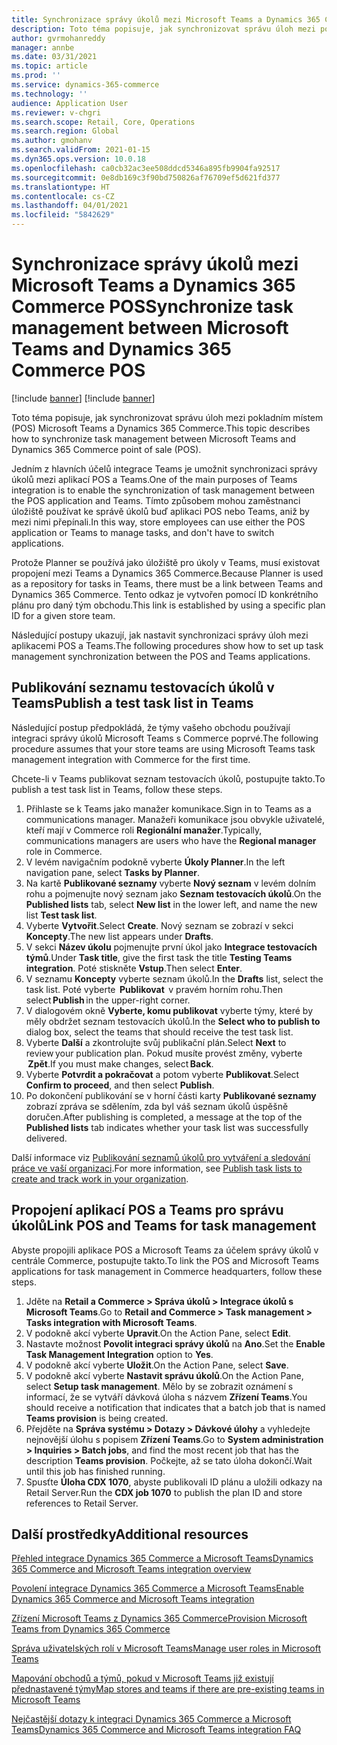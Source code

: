 ```yaml
---
title: Synchronizace správy úkolů mezi Microsoft Teams a Dynamics 365 Commerce POS
description: Toto téma popisuje, jak synchronizovat správu úloh mezi pokladním místem (POS) Microsoft Teams a Dynamics 365 Commerce.
author: gvrmohanreddy
manager: annbe
ms.date: 03/31/2021
ms.topic: article
ms.prod: ''
ms.service: dynamics-365-commerce
ms.technology: ''
audience: Application User
ms.reviewer: v-chgri
ms.search.scope: Retail, Core, Operations
ms.search.region: Global
ms.author: gmohanv
ms.search.validFrom: 2021-01-15
ms.dyn365.ops.version: 10.0.18
ms.openlocfilehash: ca0cb32ac3ee508ddcd5346a895fb9904fa92517
ms.sourcegitcommit: 0e8db169c3f90bd750826af76709ef5d621fd377
ms.translationtype: HT
ms.contentlocale: cs-CZ
ms.lasthandoff: 04/01/2021
ms.locfileid: "5842629"
---
```

# <a name="synchronize-task-management-between-microsoft-teams-and-dynamics-365-commerce-pos"></a><span data-ttu-id="743f6-103">Synchronizace správy úkolů mezi Microsoft Teams a Dynamics 365 Commerce POS</span><span class="sxs-lookup"><span data-stu-id="743f6-103">Synchronize task management between Microsoft Teams and Dynamics 365 Commerce POS</span></span>

[!include [banner](includes/banner.md)]
[!include [banner](includes/preview-banner.md)]

<span data-ttu-id="743f6-104">Toto téma popisuje, jak synchronizovat správu úloh mezi pokladním místem (POS) Microsoft Teams a Dynamics 365 Commerce.</span><span class="sxs-lookup"><span data-stu-id="743f6-104">This topic describes how to synchronize task management between Microsoft Teams and Dynamics 365 Commerce point of sale (POS).</span></span>

<span data-ttu-id="743f6-105">Jedním z hlavních účelů integrace Teams je umožnit synchronizaci správy úkolů mezi aplikací POS a Teams.</span><span class="sxs-lookup"><span data-stu-id="743f6-105">One of the main purposes of Teams integration is to enable the synchronization of task management between the POS application and Teams.</span></span> <span data-ttu-id="743f6-106">Tímto způsobem mohou zaměstnanci úložiště používat ke správě úkolů buď aplikaci POS nebo Teams, aniž by mezi nimi přepínali.</span><span class="sxs-lookup"><span data-stu-id="743f6-106">In this way, store employees can use either the POS application or Teams to manage tasks, and don't have to switch applications.</span></span>

<span data-ttu-id="743f6-107">Protože Planner se používá jako úložiště pro úkoly v Teams, musí existovat propojení mezi Teams a Dynamics 365 Commerce.</span><span class="sxs-lookup"><span data-stu-id="743f6-107">Because Planner is used as a repository for tasks in Teams, there must be a link between Teams and Dynamics 365 Commerce.</span></span> <span data-ttu-id="743f6-108">Tento odkaz je vytvořen pomocí ID konkrétního plánu pro daný tým obchodu.</span><span class="sxs-lookup"><span data-stu-id="743f6-108">This link is established by using a specific plan ID for a given store team.</span></span>

<span data-ttu-id="743f6-109">Následující postupy ukazují, jak nastavit synchronizaci správy úloh mezi aplikacemi POS a Teams.</span><span class="sxs-lookup"><span data-stu-id="743f6-109">The following procedures show how to set up task management synchronization between the POS and Teams applications.</span></span>

## <a name="publish-a-test-task-list-in-teams"></a><span data-ttu-id="743f6-110">Publikování seznamu testovacích úkolů v Teams</span><span class="sxs-lookup"><span data-stu-id="743f6-110">Publish a test task list in Teams</span></span>

<span data-ttu-id="743f6-111">Následující postup předpokládá, že týmy vašeho obchodu používají integraci správy úkolů Microsoft Teams s Commerce poprvé.</span><span class="sxs-lookup"><span data-stu-id="743f6-111">The following procedure assumes that your store teams are using Microsoft Teams task management integration with Commerce for the first time.</span></span>

<span data-ttu-id="743f6-112">Chcete-li v Teams publikovat seznam testovacích úkolů, postupujte takto.</span><span class="sxs-lookup"><span data-stu-id="743f6-112">To publish a test task list in Teams, follow these steps.</span></span>

1. <span data-ttu-id="743f6-113">Přihlaste se k Teams jako manažer komunikace.</span><span class="sxs-lookup"><span data-stu-id="743f6-113">Sign in to Teams as a communications manager.</span></span> <span data-ttu-id="743f6-114">Manažeři komunikace jsou obvykle uživatelé, kteří mají v Commerce roli **Regionální manažer**.</span><span class="sxs-lookup"><span data-stu-id="743f6-114">Typically, communications managers are users who have the **Regional manager** role in Commerce.</span></span>
1. <span data-ttu-id="743f6-115">V levém navigačním podokně vyberte **Úkoly Planner**.</span><span class="sxs-lookup"><span data-stu-id="743f6-115">In the left navigation pane, select **Tasks by Planner**.</span></span>
1. <span data-ttu-id="743f6-116">Na kartě **Publikované seznamy** vyberte **Nový seznam** v levém dolním rohu a pojmenujte nový seznam jako **Seznam testovacích úkolů**.</span><span class="sxs-lookup"><span data-stu-id="743f6-116">On the **Published lists** tab, select **New list** in the lower left, and name the new list **Test task list**.</span></span>
1. <span data-ttu-id="743f6-117">Vyberte **Vytvořit**.</span><span class="sxs-lookup"><span data-stu-id="743f6-117">Select **Create**.</span></span> <span data-ttu-id="743f6-118">Nový seznam se zobrazí v sekci **Koncepty**.</span><span class="sxs-lookup"><span data-stu-id="743f6-118">The new list appears under **Drafts**.</span></span>
1. <span data-ttu-id="743f6-119">V sekci **Název úkolu** pojmenujte první úkol jako **Integrace testovacích týmů**.</span><span class="sxs-lookup"><span data-stu-id="743f6-119">Under **Task title**, give the first task the title **Testing Teams integration**.</span></span> <span data-ttu-id="743f6-120">Poté stiskněte **Vstup**.</span><span class="sxs-lookup"><span data-stu-id="743f6-120">Then select **Enter**.</span></span>
1. <span data-ttu-id="743f6-121">V seznamu **Koncepty** vyberte seznam úkolů.</span><span class="sxs-lookup"><span data-stu-id="743f6-121">In the **Drafts** list, select the task list.</span></span> <span data-ttu-id="743f6-122">Poté vyberte  **Publikovat**  v pravém horním rohu.</span><span class="sxs-lookup"><span data-stu-id="743f6-122">Then select **Publish** in the upper-right corner.</span></span>
1. <span data-ttu-id="743f6-123">V dialogovém okně **Vyberte, komu publikovat** vyberte týmy, které by měly obdržet seznam testovacích úkolů.</span><span class="sxs-lookup"><span data-stu-id="743f6-123">In the **Select who to publish to** dialog box, select the teams that should receive the test task list.</span></span>
1. <span data-ttu-id="743f6-124">Vyberte **Další** a zkontrolujte svůj publikační plán.</span><span class="sxs-lookup"><span data-stu-id="743f6-124">Select **Next** to review your publication plan.</span></span> <span data-ttu-id="743f6-125">Pokud musíte provést změny, vyberte  **Zpět**.</span><span class="sxs-lookup"><span data-stu-id="743f6-125">If you must make changes, select **Back**.</span></span> 
1. <span data-ttu-id="743f6-126">Vyberte **Potvrdit a pokračovat** a potom vyberte **Publikovat**.</span><span class="sxs-lookup"><span data-stu-id="743f6-126">Select **Confirm to proceed**, and then select **Publish**.</span></span>
1. <span data-ttu-id="743f6-127">Po dokončení publikování se v horní části karty **Publikované seznamy** zobrazí zpráva se sdělením, zda byl váš seznam úkolů úspěšně doručen.</span><span class="sxs-lookup"><span data-stu-id="743f6-127">After publishing is completed, a message at the top of the **Published lists** tab indicates whether your task list was successfully delivered.</span></span>

<span data-ttu-id="743f6-128">Další informace viz [Publikování seznamů úkolů pro vytváření a sledování práce ve vaší organizaci](https://support.microsoft.com/office/publish-task-lists-to-create-and-track-work-in-your-organization-095409b3-f5af-40aa-9f9e-339b54e705df).</span><span class="sxs-lookup"><span data-stu-id="743f6-128">For more information, see [Publish task lists to create and track work in your organization](https://support.microsoft.com/office/publish-task-lists-to-create-and-track-work-in-your-organization-095409b3-f5af-40aa-9f9e-339b54e705df).</span></span>

## <a name="link-pos-and-teams-for-task-management"></a><span data-ttu-id="743f6-129">Propojení aplikací POS a Teams pro správu úkolů</span><span class="sxs-lookup"><span data-stu-id="743f6-129">Link POS and Teams for task management</span></span>

<span data-ttu-id="743f6-130">Abyste propojili aplikace POS a Microsoft Teams za účelem správy úkolů v centrále Commerce, postupujte takto.</span><span class="sxs-lookup"><span data-stu-id="743f6-130">To link the POS and Microsoft Teams applications for task management in Commerce headquarters, follow these steps.</span></span>

1. <span data-ttu-id="743f6-131">Jděte na **Retail a Commerce \> Správa úkolů \> Integrace úkolů s Microsoft Teams**.</span><span class="sxs-lookup"><span data-stu-id="743f6-131">Go to **Retail and Commerce \> Task management \> Tasks integration with Microsoft Teams**.</span></span>
1. <span data-ttu-id="743f6-132">V podokně akcí vyberte **Upravit**.</span><span class="sxs-lookup"><span data-stu-id="743f6-132">On the Action Pane, select **Edit**.</span></span>
1. <span data-ttu-id="743f6-133">Nastavte možnost **Povolit integraci správy úkolů** na **Ano**.</span><span class="sxs-lookup"><span data-stu-id="743f6-133">Set the **Enable Task Management Integration** option to **Yes**.</span></span>
1. <span data-ttu-id="743f6-134">V podokně akcí vyberte **Uložit**.</span><span class="sxs-lookup"><span data-stu-id="743f6-134">On the Action Pane, select **Save**.</span></span>
1. <span data-ttu-id="743f6-135">V podokně akcí vyberte **Nastavit správu úkolů**.</span><span class="sxs-lookup"><span data-stu-id="743f6-135">On the Action Pane, select **Setup task management**.</span></span> <span data-ttu-id="743f6-136">Mělo by se zobrazit oznámení s informací, že se vytváří dávková úloha s názvem **Zřízení Teams**.</span><span class="sxs-lookup"><span data-stu-id="743f6-136">You should receive a notification that indicates that a batch job that is named **Teams provision** is being created.</span></span>
1. <span data-ttu-id="743f6-137">Přejděte na **Správa systému \> Dotazy \> Dávkové úlohy** a vyhledejte nejnovější úlohu s popisem **Zřízení Teams**.</span><span class="sxs-lookup"><span data-stu-id="743f6-137">Go to **System administration \> Inquiries \> Batch jobs**, and find the most recent job that has the description **Teams provision**.</span></span> <span data-ttu-id="743f6-138">Počkejte, až se tato úloha dokončí.</span><span class="sxs-lookup"><span data-stu-id="743f6-138">Wait until this job has finished running.</span></span>
1. <span data-ttu-id="743f6-139">Spusťte **Úloha CDX 1070**, abyste publikovali ID plánu a uložili odkazy na Retail Server.</span><span class="sxs-lookup"><span data-stu-id="743f6-139">Run the **CDX job 1070** to publish the plan ID and store references to Retail Server.</span></span>

## <a name="additional-resources"></a><span data-ttu-id="743f6-140">Další prostředky</span><span class="sxs-lookup"><span data-stu-id="743f6-140">Additional resources</span></span>

[<span data-ttu-id="743f6-141">Přehled integrace Dynamics 365 Commerce a Microsoft Teams</span><span class="sxs-lookup"><span data-stu-id="743f6-141">Dynamics 365 Commerce and Microsoft Teams integration overview</span></span>](commerce-teams-integration.md)

[<span data-ttu-id="743f6-142">Povolení integrace Dynamics 365 Commerce a Microsoft Teams</span><span class="sxs-lookup"><span data-stu-id="743f6-142">Enable Dynamics 365 Commerce and Microsoft Teams integration</span></span>](enable-teams-integration.md)

[<span data-ttu-id="743f6-143">Zřízení Microsoft Teams z Dynamics 365 Commerce</span><span class="sxs-lookup"><span data-stu-id="743f6-143">Provision Microsoft Teams from Dynamics 365 Commerce</span></span>](provision-teams-from-commerce.md)

[<span data-ttu-id="743f6-144">Správa uživatelských rolí v Microsoft Teams</span><span class="sxs-lookup"><span data-stu-id="743f6-144">Manage user roles in Microsoft Teams</span></span>](manage-user-roles-teams.md)

[<span data-ttu-id="743f6-145">Mapování obchodů a týmů, pokud v Microsoft Teams již existují přednastavené týmy</span><span class="sxs-lookup"><span data-stu-id="743f6-145">Map stores and teams if there are pre-existing teams in Microsoft Teams</span></span>](map-stores-existing-teams.md)

[<span data-ttu-id="743f6-146">Nejčastější dotazy k integraci Dynamics 365 Commerce a Microsoft Teams</span><span class="sxs-lookup"><span data-stu-id="743f6-146">Dynamics 365 Commerce and Microsoft Teams integration FAQ</span></span>](teams-integration-faq.md)
